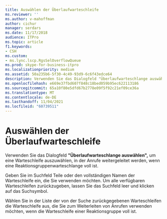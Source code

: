 ```yaml
---
title: Auswählen der Überlaufwarteschleife
ms.reviewer: ''
ms.author: v-mahoffman
author: cichur
manager: serdars
ms.date: 11/17/2018
audience: ITPro
ms.topic: article
f1.keywords:
- CSH
ms.custom:
- ms.lync.lscp.RgsSelOverflowQueue
ms.prod: skype-for-business-itpro
ms.localizationpriority: medium
ms.assetid: 50a235b6-5f30-4c49-93d9-6c6f43edce64
description: Verwenden Sie das Dialogfeld "Überlaufwarteschlange auswählen", um eine Warteschleife auszuwählen, in der Anrufe weitergeleitet werden, wenn eine Reaktionsgruppenwarteschlange voll ist.
ms.openlocfilehash: e669e37fbd607f848c18bed059b95ec622113186
ms.sourcegitcommit: 65a10f80e5dfd67b2778e09f5f92c21ef09ce36a
ms.translationtype: MT
ms.contentlocale: de-DE
ms.lasthandoff: 11/04/2021
ms.locfileid: "60739511"
---
```

# <a name="select-overflow-queue"></a>Auswählen der Überlaufwarteschleife
 
Verwenden Sie das Dialogfeld **"Überlaufwarteschlange auswählen",** um eine Warteschleife auszuwählen, in der Anrufe weitergeleitet werden, wenn eine Reaktionsgruppenwarteschlange voll ist.
  
Geben Sie im Suchfeld Teile oder den vollständigen Namen der Warteschleife ein, die Sie verwenden möchten. Um alle verfügbaren Warteschleifen zurückzugeben, lassen Sie das Suchfeld leer und klicken auf das Suchsymbol.
  
Wählen Sie in der Liste der von der Suche zurückgegebenen Warteschleifen die Warteschleife aus, die Sie zum Weiterleiten von Anrufen verwenden möchten, wenn die Warteschleife einer Reaktionsgruppe voll ist.
  

